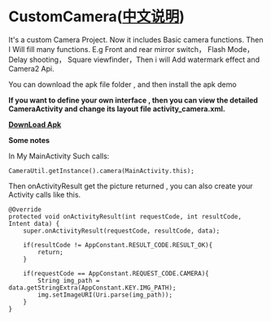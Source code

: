 # CustomCamera([中文说明](https://github.com/jinguangyue/CustomCamera/blob/master/README_CN.md))
It's a custom Camera Project. Now it includes Basic camera functions. Then I Will fill many functions. E.g Front and rear mirror switch， Flash Mode， Delay shooting， Square viewfinder，Then i will Add watermark effect and Camera2 Api.

You can download the apk file folder , and then install the apk demo

**If you want to define your own interface , then you can view the detailed CameraActivity and change its layout file activity_camera.xml.**

**[DownLoad Apk](https://github.com/jinguangyue/Android-CustomCamera/blob/master/apk/CustomCamera.apk?raw=true)**


**Some notes**

In My MainActivity Such calls:

```
CameraUtil.getInstance().camera(MainActivity.this);
```

Then onActivityResult get the picture returned , you can also create your Activity calls like this.
```
@Override
protected void onActivityResult(int requestCode, int resultCode, Intent data) {
    super.onActivityResult(requestCode, resultCode, data);

    if(resultCode != AppConstant.RESULT_CODE.RESULT_OK){
        return;
    }

    if(requestCode == AppConstant.REQUEST_CODE.CAMERA){
        String img_path = data.getStringExtra(AppConstant.KEY.IMG_PATH);
        img.setImageURI(Uri.parse(img_path));
    }
}
```
